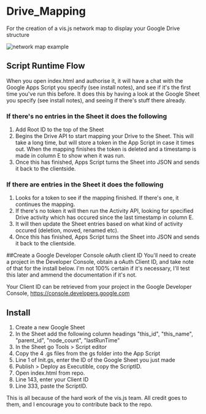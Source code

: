 # Drive_Mapping
For the creation of a vis.js network map to display your Google Drive structure

![network map example](https://github.com/RobbieCoombs/Drive_Mapping/blob/master/assets/img/Drive_Map480p.gif)

## Script Runtime Flow
When you open index.html and authorise it, it will have a chat with the Google Apps Script you specify (see install notes), and see if it's the first time you've run this before.  It does this by having a look at the Google Sheet you specify (see install notes), and seeing if there's stuff there already.

### If there's no entries in the Sheet it does the following
1. Add Root ID to the top of the Sheet
2. Begins the Drive API to start mapping your Drive to the Sheet.  This will take a long time, but will store a token in the App Script in case it times out.  When the mapping finishes the token is deleted and a timestamp is made in column E to show when it was run.
4. Once this has finished, Apps Script turns the Sheet into JSON and sends it back to the clientside.


### If there are entries in the Sheet it does the following
1. Looks for a token to see if the mapping finished.  If there's one, it continues the mapping.
2. If there's no token it will then run the Activity API, looking for specified Drive activity which has occured since the last timestamp in column E.
3. It will then update the Sheet entries based on what kind of activity occured (deletion, moved, renamed etc).  
4. Once this has finished, Apps Script turns the Sheet into JSON and sends it back to the clientside.

##Create a Google Developer Console oAuth client ID
You'll need to create a project in the Developer Console, obtain a oAuth Client ID, and take note of that for the install below.  I'm not 100% certain if it's necessary, I'll test this later and ammend the documentation if it's not.

Your Client ID can be retrieved from your project in the Google
Developer Console, https://console.developers.google.com

## Install
1. Create a new Google Sheet
2. In the Sheet add the following column headings "this_id", "this_name", "parent_id", "node_count", "lastRunTime"
3. In the Sheet go Tools > Script editor
4. Copy the 4 .gs files from the gs folder into the App Script
5. Line 1 of Init.gs, enter the ID of the Google Sheet you just made
6. Publish > Deploy as Executible, copy the ScriptID.
7. Open index.html from repo.
8. Line 143, enter your Client ID
8. Line 333, paste the ScriptID.

This is all because of the hard work of the vis.js team.  All credit goes to them, and I encourage you to contribute back to the repo. 
